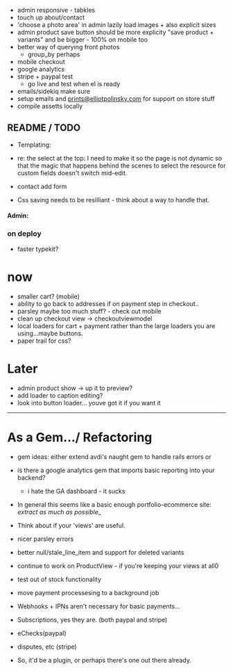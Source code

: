 - admin responsive - tabkles
- touch up about/contact
- 'choose a photo area' in admin lazily load images + also explicit sizes
- admin product save button should be more explicity "save product + variants" and be bigger - 100% on mobile too
- better way of querying front photos
  - group_by perhaps
- mobile checkout
- google analytics
- stripe + paypal test 
  - go live and test when el is ready
- emails/sidekiq make sure
- setup emails and prints@elliotpolinsky.com for support on store stuff
- compile assetts locally
## README / TODO


- Templating:

- re: the select at the top: I need to make it so the page is not dynamic so that the magic that happens behind the scenes to
  select the resource for custom fields doesn't switch mid-edit. 

- contact add form

- Css saving needs to be resilliant - think about a way to handle that.

#### Admin:


### on deploy
- faster typekit?

# now
- smaller cart? (mobile)
- ability to go back to addresses if on payment step in checkout..
- parsley maybe too much stuff? - check out mobile
- clean up checkout view -> checkoutviewmodel
- local loaders for cart + payment rather than the large loaders you are using...maybe buttons.
- paper trail for css?


# Later
- admin product show -> up it to preview?
- add loader to caption editing?
- look into button loader... youve got it if you want it

---


# As a Gem.../ Refactoring
- gem ideas: either extend avdi's naught gem to handle rails errors
or
- is there a google analytics gem that imports basic reporting into your backend? 
  - i hate the GA dashboard - it sucks

- In general this seems like a basic enough portfolio-ecommerce site:
  _extract as much as possible__

- Think about if your 'views' are useful.
- nicer parsley errors
- better null/stale_line_item and support for deleted variants
- continue to work on ProductView - if you're keeping your views at all0
- test out of stock functionality
- move payment processesing to a background job 

- Webhooks + IPNs aren't necessary for basic payments...
 - Subscriptions, yes they are. (both paypal and stripe)
 - eChecks(paypal)
 - disputes, etc (stripe)
 - So, it'd be a plugin, or perhaps there's one out there already. 
